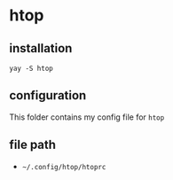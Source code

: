 # htop

## installation

```
yay -S htop
```

## configuration

This folder contains my config file for `htop`

## file path

- `~/.config/htop/htoprc`
